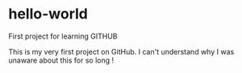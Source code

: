 # hello-world
First project for learning GITHUB

This is my very first project on GitHub.
I can't understand why I was unaware about this for so long !
